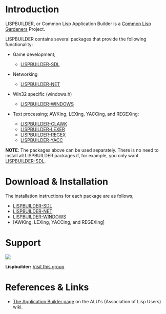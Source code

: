

# Introduction #

LISPBUILDER, or Common Lisp Application Builder is a [Common Lisp Gardeners](http://wiki.alu.org/Gardeners_Projects) Project.

LISPBUILDER contains several packages that provide the following functionality:

  * Game development;
    * [LISPBUILDER-SDL](LispbuilderSDL.md)

  * Networking
    * [LISPBUILDER-NET](LispbuilderNet.md)

  * Win32 specific (windows.h)
    * [LISPBUILDER-WINDOWS](LispbuilderWindows.md)

  * Text processing; AWKing, LEXing, YACCing, and REGEXing:
    * [LISPBUILDER-CLAWK](http://lispbuilder.googlecode.com/svn/trunk/lispbuilder-clawk/index.html)
    * [LISPBUILDER-LEXER](http://lispbuilder.googlecode.com/svn/trunk/lispbuilder-lexer/index.html)
    * [LISPBUILDER-REGEX](http://lispbuilder.googlecode.com/svn/trunk/lispbuilder-regex/index.html)
    * [LISPBUILDER-YACC](http://lispbuilder.googlecode.com/svn/trunk/lispbuilder-yacc/index.html)

**NOTE**: The packages above can be used separately. There is no need to install all LISPBUILDER packages if, for example, you only want [LISPBUILDER-SDL](LispbuilderSDL.md).

# Download & Installation #

The installation instructions for each package are as follows;

  * [LISPBUILDER-SDL](LispbuilderSDL.md)
  * [LISPBUILDER-NET](LispbuilderNet.md)
  * [LISPBUILDER-WINDOWS](LispbuilderWindows.md)
  * [AWKing, LEXing, YACCing, and REGEXing]

# Support #

[![](http://groups.google.com/intl/en/images/logos/groups_logo_sm.gif)](http://groups.google.com/group/lispbuilder)

**Lispbuilder:** [Visit this group](http://groups.google.com/group/lispbuilder)

# References & Links #

  * [The Application Builder page](http://wiki.alu.org/Application_Builder/) on the ALU's (Association of Lisp Users) wiki.